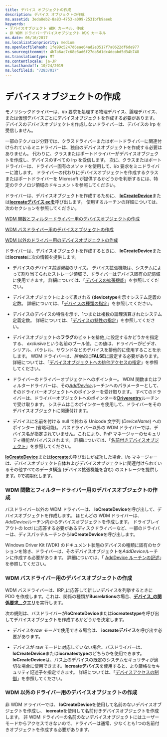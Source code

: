 ```yaml
---
title: デバイス オブジェクトの作成
description: デバイス オブジェクトの作成
ms.assetid: 3eda8eb2-8a83-4753-a099-2531bfb9aeeb
keywords:
- デバイスオブジェクト WDK カーネル、作成
- 非 WDM ドライバーデバイスオブジェクト WDK カーネル
ms.date: 06/16/2017
ms.localizationpriority: medium
ms.openlocfilehash: 1fe99c5247d6eae64ad2e3517f7a0622df6de977
ms.sourcegitcommit: 4b7a6ac7c68e6ad6f27da5d1dc4deabd5d34b748
ms.translationtype: MT
ms.contentlocale: ja-JP
ms.lasthandoff: 10/24/2019
ms.locfileid: "72837017"
---
```

# <a name="creating-a-device-object"></a>デバイス オブジェクトの作成





モノリシックドライバーは、i/o 要求を処理する物理デバイス、論理デバイス、または仮想デバイスごとにデバイスオブジェクトを作成する必要があります。 デバイスのデバイスオブジェクトを作成しないドライバーは、デバイスの Irp を受信しません。

一部のテクノロジ分野では、クラスドライバーまたはポートドライバーに関連付けられているミニドライバーは、独自のデバイスオブジェクトを作成する必要はありません。 代わりに、クラスまたはポートドライバーがデバイスオブジェクトを作成し、デバイスのすべての Irp を受信します。 次に、クラスまたはポートドライバーは、ドライバー固有のメソッドを使用して、i/o 要求をミニドライバーに渡します。 ドライバーの代わりにデバイスオブジェクトを作成するクラスまたはポートドライバーを Microsoft が提供するかどうかを判断するには、特定のテクノロジ領域のドキュメントを参照してください。

ドライバーは、デバイスオブジェクトを作成するために、 [**IoCreateDevice**](https://docs.microsoft.com/windows-hardware/drivers/ddi/wdm/nf-wdm-iocreatedevice)または[**Iocreateデバイス ecを**](https://docs.microsoft.com/windows-hardware/drivers/ddi/wdmsec/nf-wdmsec-wdmlibiocreatedevicesecure)呼び出します。 使用するルーチンの詳細については、次のセクションを参照してください。

[WDM 関数とフィルタードライバー用のデバイスオブジェクトの作成](#creating-device-objects-for-wdm-function-and-filter-drivers)

[WDM バスドライバー用のデバイスオブジェクトの作成](#creating-device-objects-for-wdm-bus-drivers)

[WDM 以外のドライバー用のデバイスオブジェクトの作成](#creating-device-objects-for-non-wdm-drivers)

ドライバーは、デバイスオブジェクトを作成するときに、 **IoCreateDevice**または**iocreate**に次の情報を提供します。

-   デバイスの*デバイス拡張機能*のサイズ。 デバイス拡張機能は、システムによって割り当てられたストレージ領域で、ドライバーはデバイス固有の記憶域に使用できます。 詳細については、「[デバイスの拡張機能](device-extensions.md)」を参照してください。

-   デバイスオブジェクトによって表される **(devicetype**を示すシステム定義の定数。 詳細については、「[デバイスの種類の指定](specifying-device-types.md)」を参照してください。

-   デバイスのデバイスの特性を示す、1つまたは複数の論理演算されたシステム定義定数。 詳細については、「[デバイスの特性の指定](specifying-device-characteristics.md)」を参照してください。

-   デバイスオブジェクトの**フラグ**のビットを排他\_に設定するかどうかを指定する、 *exclusive*という名前のブール値。この値は、ドライバーがビデオ、シリアル、パラレル、サウンドなどのデバイスを排他的に使用することを示します。 WDM ドライバーは、*排他的*に**FALSE**に設定する必要があります。 詳細については、「[デバイスオブジェクトへの排他アクセスの指定](specifying-exclusive-access-to-device-objects.md)」を参照してください。

-   ドライバーのドライバーオブジェクトへのポインター。 WDM 関数またはフィルタードライバーは、その[*AddDevice*](https://docs.microsoft.com/windows-hardware/drivers/ddi/wdm/nc-wdm-driver_add_device)ルーチンへのパラメーターとして、そのドライバーオブジェクトへのポインターを受け取ります。 すべてのドライバーは、ドライバーオブジェクトへのポインターを[**Driverentry**](https://docs.microsoft.com/windows-hardware/drivers/ddi/wdm/nc-wdm-driver_initialize)ルーチンで受け取ります。 システムはこのポインターを使用して、ドライバーをそのデバイスオブジェクトに関連付けます。

-   デバイスに名前を付ける null で終わる Unicode 文字列 (*DeviceName*) へのポインター (省略可能)。 バスドライバー以外の WDM ドライバーでは、デバイス名が指定されていません。これにより、PnP マネージャーのセキュリティ機能がバイパスされます。 詳細については、「[名前付きデバイスオブジェクト](named-device-objects.md)」を参照してください。

[**IoCreateDevice**](https://docs.microsoft.com/windows-hardware/drivers/ddi/wdm/nf-wdm-iocreatedevice)または[**iocreate**](https://docs.microsoft.com/windows-hardware/drivers/ddi/wdmsec/nf-wdmsec-wdmlibiocreatedevicesecure)の呼び出しが成功した場合、i/o マネージャーは、デバイスオブジェクト自体およびデバイスオブジェクトに関連付けられているその他すべてのデータ構造 (デバイス拡張機能を含む) のストレージを提供します。0で初期化します。

### <a name="creating-device-objects-for-wdm-function-and-filter-drivers"></a>WDM 関数とフィルタードライバー用のデバイスオブジェクトの作成

バスドライバー以外の WDM ドライバーは、 **IoCreateDevice**を呼び出して、デバイスオブジェクトを作成します。 ほとんどの WDM ドライバーは、 *AddDevice*ルーチン内からデバイスオブジェクトを作成します。 ドライブレイアウトの Ioctl に応答する必要があるディスクドライバーなど、一部のドライバーは、ディスパッチルーチンから**IoCreateDevice**を呼び出します。

Windows Driver Kit (WDK) のドキュメント状態のデバイスの種類に固有のセクションを除き、ドライバーは、そのデバイスオブジェクトを*AddDevice*ルーチンに作成する必要があります。 詳細については、「 [AddDevice ルーチンの記述](writing-an-adddevice-routine.md)」を参照してください。

### <a name="creating-device-objects-for-wdm-bus-drivers"></a>WDM バスドライバー用のデバイスオブジェクトの作成

WDM バスドライバーは、IRP\_に応答して新しいデバイスを列挙するときに PDO を作成します。これは、関係の種類が**Busrelations**の場合、[**デバイス\_の関係要求\_\_クエリ**](https://docs.microsoft.com/windows-hardware/drivers/kernel/irp-mn-query-device-relations)を実行します。

次の規則は、バスドライバーが**IoCreateDevice**または**iocreatestype**を呼び出してデバイスオブジェクトを作成するかどうかを決定します。

-   デバイスを*raw モード*で使用できる場合は、 **iocreateデバイス**を呼び出す必要があります。

-   デバイスが raw モードに対応していない場合、バスドライバーは、 **IoCreateDevice**または**iocreatestype**のどちらかを使用できます。 **IoCreateDevice**は、バス上のデバイスの既定のシステムセキュリティが適切な場合に使用できます。**Iocreateデバイス**を使用すると、より厳格なセキュリティ記述子を指定できます。 詳細については、「[デバイスアクセスの制御](controlling-device-access.md)」を参照してください。

### <a name="creating-device-objects-for-non-wdm-drivers"></a>WDM 以外のドライバー用のデバイスオブジェクトの作成

非 WDM ドライバーでは、 **IoCreateDevice**を使用して名前のないデバイスオブジェクトを作成し、 **iocreate**を使用して名前付きデバイスオブジェクトを作成します。 非 WDM ドライバーの名前のないデバイスオブジェクトにはユーザーモードからアクセスできないので、ドライバーは通常、少なくとも1つの名前付きオブジェクトを作成する必要があります。

 

 




